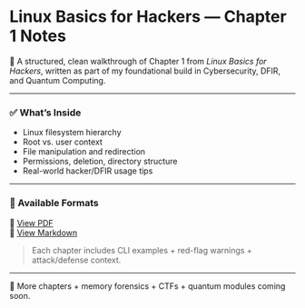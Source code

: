 # Linux Basics for Hackers — Chapter 1 Notes

📘 A structured, clean walkthrough of Chapter 1 from *Linux Basics for Hackers*, written as part of my foundational build in Cybersecurity, DFIR, and Quantum Computing.

---

### ✅ What’s Inside
- Linux filesystem hierarchy
- Root vs. user context
- File manipulation and redirection
- Permissions, deletion, directory structure
- Real-world hacker/DFIR usage tips

---

### 📂 Available Formats

📄 [View PDF](./Linux_Basics_for_Hackers_Notes_CHAPTER1.pdf)  
📝 [View Markdown](./Linux_Basics_for_Hackers_Chapter1.md)

> Each chapter includes CLI examples + red-flag warnings + attack/defense context.

---

🧠 More chapters + memory forensics + CTFs + quantum modules coming soon.
